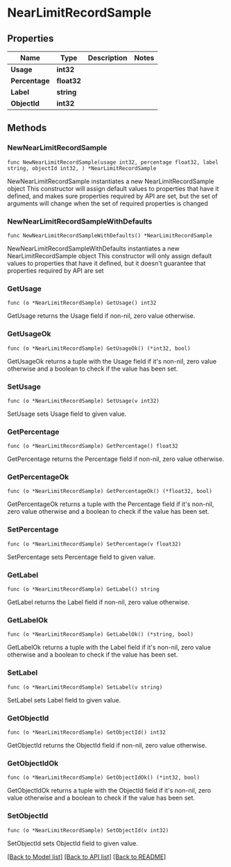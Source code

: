 # NearLimitRecordSample

## Properties

Name | Type | Description | Notes
------------ | ------------- | ------------- | -------------
**Usage** | **int32** |  | 
**Percentage** | **float32** |  | 
**Label** | **string** |  | 
**ObjectId** | **int32** |  | 

## Methods

### NewNearLimitRecordSample

`func NewNearLimitRecordSample(usage int32, percentage float32, label string, objectId int32, ) *NearLimitRecordSample`

NewNearLimitRecordSample instantiates a new NearLimitRecordSample object
This constructor will assign default values to properties that have it defined,
and makes sure properties required by API are set, but the set of arguments
will change when the set of required properties is changed

### NewNearLimitRecordSampleWithDefaults

`func NewNearLimitRecordSampleWithDefaults() *NearLimitRecordSample`

NewNearLimitRecordSampleWithDefaults instantiates a new NearLimitRecordSample object
This constructor will only assign default values to properties that have it defined,
but it doesn't guarantee that properties required by API are set

### GetUsage

`func (o *NearLimitRecordSample) GetUsage() int32`

GetUsage returns the Usage field if non-nil, zero value otherwise.

### GetUsageOk

`func (o *NearLimitRecordSample) GetUsageOk() (*int32, bool)`

GetUsageOk returns a tuple with the Usage field if it's non-nil, zero value otherwise
and a boolean to check if the value has been set.

### SetUsage

`func (o *NearLimitRecordSample) SetUsage(v int32)`

SetUsage sets Usage field to given value.


### GetPercentage

`func (o *NearLimitRecordSample) GetPercentage() float32`

GetPercentage returns the Percentage field if non-nil, zero value otherwise.

### GetPercentageOk

`func (o *NearLimitRecordSample) GetPercentageOk() (*float32, bool)`

GetPercentageOk returns a tuple with the Percentage field if it's non-nil, zero value otherwise
and a boolean to check if the value has been set.

### SetPercentage

`func (o *NearLimitRecordSample) SetPercentage(v float32)`

SetPercentage sets Percentage field to given value.


### GetLabel

`func (o *NearLimitRecordSample) GetLabel() string`

GetLabel returns the Label field if non-nil, zero value otherwise.

### GetLabelOk

`func (o *NearLimitRecordSample) GetLabelOk() (*string, bool)`

GetLabelOk returns a tuple with the Label field if it's non-nil, zero value otherwise
and a boolean to check if the value has been set.

### SetLabel

`func (o *NearLimitRecordSample) SetLabel(v string)`

SetLabel sets Label field to given value.


### GetObjectId

`func (o *NearLimitRecordSample) GetObjectId() int32`

GetObjectId returns the ObjectId field if non-nil, zero value otherwise.

### GetObjectIdOk

`func (o *NearLimitRecordSample) GetObjectIdOk() (*int32, bool)`

GetObjectIdOk returns a tuple with the ObjectId field if it's non-nil, zero value otherwise
and a boolean to check if the value has been set.

### SetObjectId

`func (o *NearLimitRecordSample) SetObjectId(v int32)`

SetObjectId sets ObjectId field to given value.



[[Back to Model list]](../README.md#documentation-for-models) [[Back to API list]](../README.md#documentation-for-api-endpoints) [[Back to README]](../README.md)


